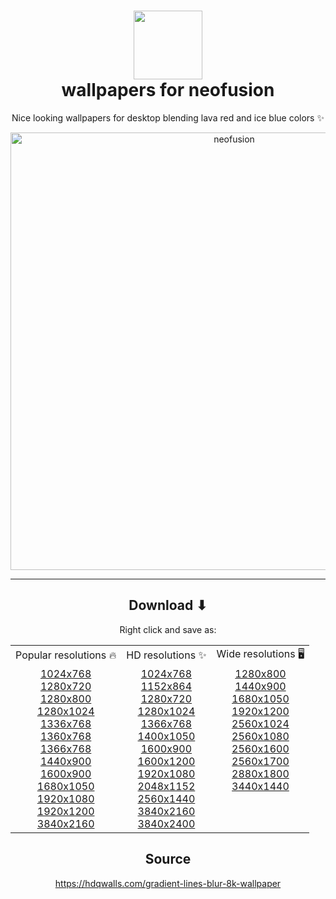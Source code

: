 <h1 align="center">
  <img src="https://i.ibb.co/87DhmZx/logo.jpg" width="110" />
  <br />wallpapers for neofusion
</h1>

<p align="center">
  Nice looking wallpapers for desktop blending lava red and ice blue colors ✨
</p>

<div align="center">
  <img src="https://i.ibb.co/QHsLH6B/neofusion.jpg" width="700" alt="neofusion" />
</div>

---

<h2 align="center">Download ⬇</h2>

<table border"0" align="center">
  <tr>
    <td>Popular resolutions 🔥</td>
    <td>HD resolutions ✨</td>
    <td>Wide resolutions 🖥️</td>
  </tr>

  <tr>
    <p align="center">Right click and save as:</p>
    <td valign="top" align="center">
      <a href="https://raw.githubusercontent.com/diegoulloao/neofusion-wallpapers/main/img/1024x768.jpeg">1024x768</a>
      <br />
      <a href="https://raw.githubusercontent.com/diegoulloao/neofusion-wallpapers/main/img/1280x720.jpeg">1280x720</a>
      <br />
      <a href="https://raw.githubusercontent.com/diegoulloao/neofusion-wallpapers/main/img/1280x800.jpeg">1280x800</a>
      <br />
      <a href="https://raw.githubusercontent.com/diegoulloao/neofusion-wallpapers/main/img/1280x1024.jpeg">1280x1024</a>
      <br />
      <a href="https://raw.githubusercontent.com/diegoulloao/neofusion-wallpapers/main/img/1336x768.jpeg">1336x768</a>
      <br />
      <a href="https://raw.githubusercontent.com/diegoulloao/neofusion-wallpapers/main/img/1360x768.jpeg">1360x768</a>
      <br />
      <a href="https://raw.githubusercontent.com/diegoulloao/neofusion-wallpapers/main/img/1366x768.jpg">1366x768</a>
      <br />
      <a href="https://raw.githubusercontent.com/diegoulloao/neofusion-wallpapers/main/img/1440x900.jpeg">1440x900</a>
      <br />
      <a href="https://raw.githubusercontent.com/diegoulloao/neofusion-wallpapers/main/img/1600x900.jpeg">1600x900</a>
      <br />
      <a href="https://raw.githubusercontent.com/diegoulloao/neofusion-wallpapers/main/img/1680x1050.jpeg">1680x1050</a>
      <br />
      <a href="https://raw.githubusercontent.com/diegoulloao/neofusion-wallpapers/main/img/1920x1080.jpeg">1920x1080</a>
      <br />
      <a href="https://raw.githubusercontent.com/diegoulloao/neofusion-wallpapers/main/img/1920x1200.jpeg">1920x1200</a>
      <br />
      <a href="https://raw.githubusercontent.com/diegoulloao/neofusion-wallpapers/main/img/3840x2160.jpeg">3840x2160</a>
    </td>
    
<td valign="top" align="center">
      <a href="https://raw.githubusercontent.com/diegoulloao/neofusion-wallpapers/main/img/1024x768.jpeg">1024x768</a>
      <br />
      <a href="https://raw.githubusercontent.com/diegoulloao/neofusion-wallpapers/main/img/1152x864.jpeg">1152x864</a>
      <br />
      <a href="https://raw.githubusercontent.com/diegoulloao/neofusion-wallpapers/main/img/1280x720.jpeg">1280x720</a>
      <br />
      <a href="https://raw.githubusercontent.com/diegoulloao/neofusion-wallpapers/main/img/1280x1024.jpeg">1280x1024</a>
      <br />
      <a href="https://raw.githubusercontent.com/diegoulloao/neofusion-wallpapers/main/img/1366x768.jpg">1366x768</a>
      <br />
      <a href="https://raw.githubusercontent.com/diegoulloao/neofusion-wallpapers/main/img/1400x1050.jpeg">1400x1050</a>
      <br />
      <a href="https://raw.githubusercontent.com/diegoulloao/neofusion-wallpapers/main/img/1600x900.jpeg">1600x900</a>
      <br />
      <a href="https://raw.githubusercontent.com/diegoulloao/neofusion-wallpapers/main/img/1600x1200.jpeg">1600x1200</a>
      <br />
      <a href="https://raw.githubusercontent.com/diegoulloao/neofusion-wallpapers/main/img/1920x1080.jpeg">1920x1080</a>
      <br />
      <a href="https://raw.githubusercontent.com/diegoulloao/neofusion-wallpapers/main/img/2048x1152.jpeg">2048x1152</a>
      <br />
      <a href="https://raw.githubusercontent.com/diegoulloao/neofusion-wallpapers/main/img/2560x1440.jpeg">2560x1440</a>
      <br />
      <a href="https://raw.githubusercontent.com/diegoulloao/neofusion-wallpapers/main/img/3840x2160.jpeg">3840x2160</a>
      <br />
      <a href="https://raw.githubusercontent.com/diegoulloao/neofusion-wallpapers/main/img/3840x2400.jpeg">3840x2400</a>
</td>

<td valign="top" align="center">
  <a href="https://raw.githubusercontent.com/diegoulloao/neofusion-wallpapers/main/img/1280x800.jpeg">1280x800</a>
  <br />
  <a href="https://raw.githubusercontent.com/diegoulloao/neofusion-wallpapers/main/img/1440x900.jpeg">1440x900</a>
  <br />
  <a href="https://raw.githubusercontent.com/diegoulloao/neofusion-wallpapers/main/img/1680x1050.jpeg">1680x1050</a>
  <br />
  <a href="https://raw.githubusercontent.com/diegoulloao/neofusion-wallpapers/main/img/1920x1200.jpeg">1920x1200</a>
  <br />
  <a href="https://raw.githubusercontent.com/diegoulloao/neofusion-wallpapers/main/img/2560x1024.jpeg">2560x1024</a>
  <br />
  <a href="https://raw.githubusercontent.com/diegoulloao/neofusion-wallpapers/main/img/2560x1080.jpeg">2560x1080</a>
  <br />
  <a href="https://raw.githubusercontent.com/diegoulloao/neofusion-wallpapers/main/img/2560x1600.jpeg">2560x1600</a>
  <br />
  <a href="https://raw.githubusercontent.com/diegoulloao/neofusion-wallpapers/main/img/2560x1700.jpeg">2560x1700</a>
  <br />
  <a href="https://raw.githubusercontent.com/diegoulloao/neofusion-wallpapers/main/img/2880x1800.jpeg">2880x1800</a>
  <br />
  <a href="https://raw.githubusercontent.com/diegoulloao/neofusion-wallpapers/main/img/3440x1440.jpeg">3440x1440</a>
</td>
  </tr>
</table>

<h2 align="center">Source</h2>
<div align="center">
  <a href="https://hdqwalls.com/gradient-lines-blur-8k-wallpaper" target="_blank">https://hdqwalls.com/gradient-lines-blur-8k-wallpaper</a>
</div>
